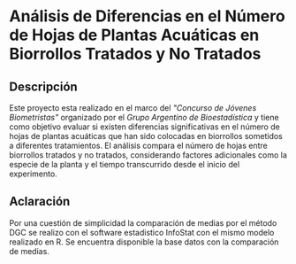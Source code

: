 # Análisis de Diferencias en el Número de Hojas de Plantas Acuáticas en Biorrollos Tratados y No Tratados

## Descripción

Este proyecto esta realizado en el marco del *"Concurso de Jóvenes Biometristas"* organizado por el *Grupo Argentino de Bioestadística* y tiene como objetivo evaluar si existen diferencias significativas en el número de hojas de plantas acuáticas que han sido colocadas en biorrollos sometidos a diferentes tratamientos. El análisis compara el número de hojas entre biorrollos tratados y no tratados, considerando factores adicionales como la especie de la planta y el tiempo transcurrido desde el inicio del experimento.

## Aclaración 
Por una cuestión de simplicidad la comparación de medias por el método DGC se realizo con el software estadistico InfoStat con el mismo modelo realizado en R.
Se encuentra disponible la base datos con la comparación de medias.
